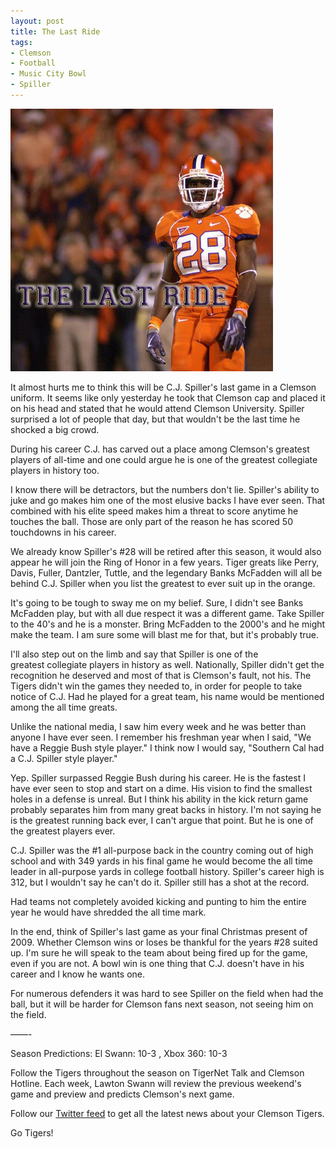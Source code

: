 ```yaml
---
layout: post
title: The Last Ride
tags:
- Clemson
- Football
- Music City Bowl
- Spiller
---
```


![The Last Ride](/img/the-last-ride.jpg)

It almost hurts me to think this will be C.J. Spiller's last game in a Clemson uniform. It seems like only yesterday he took that Clemson cap and placed it on his head and stated that he would attend Clemson University. Spiller surprised a lot of people that day, but that wouldn't be the last time he shocked a big crowd.

During his career C.J. has carved out a place among Clemson's greatest players of all-time and one could argue he is one of the greatest collegiate players in history too.

I know there will be detractors, but the numbers don't lie. Spiller's ability to juke and go makes him one of the most elusive backs I have ever seen. That combined with his elite speed makes him a threat to score anytime he touches the ball. Those are only part of the reason he has scored 50 touchdowns in his career.

We already know Spiller's #28 will be retired after this season, it would also appear he will join the Ring of Honor in a few years. Tiger greats like Perry, Davis, Fuller, Dantzler, Tuttle, and the legendary Banks McFadden will all be behind C.J. Spiller when you list the greatest to ever suit up in the orange.

It's going to be tough to sway me on my belief. Sure, I didn't see Banks McFadden play, but with all due respect it was a different game. Take Spiller to the 40's and he is a monster. Bring McFadden to the 2000's and he might make the team. I am sure some will blast me for that, but it's probably true.

I'll also step out on the limb and say that Spiller is one of the greatest collegiate players in history as well. Nationally, Spiller didn't get the recognition he deserved and most of that is Clemson's fault, not his. The Tigers didn't win the games they needed to, in order for people to take notice of C.J. Had he played for a great team, his name would be mentioned among the all time greats.

Unlike the national media, I saw him every week and he was better than anyone I have ever seen. I remember his freshman year when I said, "We have a Reggie Bush style player." I think now I would say, "Southern Cal had a C.J. Spiller style player."

Yep. Spiller surpassed Reggie Bush during his career. He is the fastest I have ever seen to stop and start on a dime. His vision to find the smallest holes in a defense is unreal. But I think his ability in the kick return game probably separates him from many great backs in history. I'm not saying he is the greatest running back ever, I can't argue that point. But he is one of the greatest players ever.

C.J. Spiller was the #1 all-purpose back in the country coming out of high school and with 349 yards in his final game he would become the all time leader in all-purpose yards in college football history. Spiller's career high is 312, but I wouldn't say he can't do it. Spiller still has a shot at the record.

Had teams not completely avoided kicking and punting to him the entire year he would have shredded the all time mark.

In the end, think of Spiller's last game as your final Christmas present of 2009. Whether Clemson wins or loses be thankful for the years #28 suited up. I'm sure he will speak to the team about being fired up for the game, even if you are not. A bowl win is one thing that C.J. doesn't have in his career and I know he wants one.

For numerous defenders it was hard to see Spiller on the field when had the ball, but it will be harder for Clemson fans next season, not seeing him on the field.

——-

Season Predictions: El Swann: 10-3 , Xbox 360: 10-3

Follow the Tigers throughout the season on TigerNet Talk and Clemson Hotline. Each week, Lawton Swann will review the previous weekend's game and preview and predicts Clemson's next game.

Follow our [Twitter feed](http://twitter.com/clemsonsports) to get all the latest news about your Clemson Tigers.

Go Tigers!
